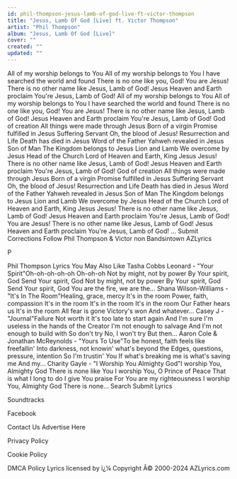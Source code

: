 ```yaml
---
id: phil-thompson-jesus-lamb-of-god-live-ft-victor-thompson
title: "Jesus, Lamb Of God [Live] ft. Victor Thompson"
artist: "Phil Thompson"
album: "Jesus, Lamb Of God [Live]"
cover: ""
created: ""
updated: ""
---
```


All of my worship belongs to You
All of my worship belongs to You
I have searched the world and found
There is no one like you, God!
You are Jesus!
There is no other name like
Jesus, Lamb of God!
Jesus
Heaven and Earth proclaim You're
Jesus, Lamb of God!
All of my worship belongs to You
All of my worship belongs to You
I have searched the world and found
There is no one like you, God!
You are Jesus!
There is no other name like
Jesus, Lamb of God!
Jesus
Heaven and Earth proclaim You're
Jesus, Lamb of God!
God of creation
All things were made through Jesus
Born of a virgin
Promise fulfilled in Jesus
Suffering Servant
Oh, the blood of Jesus!
Resurrection and Life
Death has died in Jesus
Word of the Father
Yahweh revealed in Jesus
Son of Man
The Kingdom belongs to Jesus
Lion and Lamb
We overcome by Jesus
Head of the Church
Lord of Heaven and Earth, King Jesus
Jesus!
There is no other name like
Jesus, Lamb of God!
Jesus
Heaven and Earth proclaim You're
Jesus, Lamb of God!
God of creation
All things were made through Jesus
Born of a virgin
Promise fulfilled in Jesus
Suffering Servant
Oh, the blood of Jesus!
Resurrection and Life
Death has died in Jesus
Word of the Father
Yahweh revealed in Jesus
Son of Man
The Kingdom belongs to Jesus
Lion and Lamb
We overcome by Jesus
Head of the Church
Lord of Heaven and Earth, King Jesus
Jesus!
There is no other name like
Jesus, Lamb of God!
Jesus
Heaven and Earth proclaim You're
Jesus, Lamb of God!
You are Jesus!
There is no other name like
Jesus, Lamb of God!
Jesus
Heaven and Earth proclaim You're
Jesus, Lamb of God!
...
 Submit Corrections
Follow Phil Thompson & Victor non Bandsintown
AZLyrics
 
P
 
Phil Thompson Lyrics
You May Also Like
Tasha Cobbs Leonard - "Your Spirit"Oh-oh-oh-oh-oh Oh-oh-oh Not by might, not by power By Your spirit, God Send Your spirit, God Not by might, not by power By Your spirit, God Send Your spirit, God You are the fire, we are the...
Shana Wilson-Williams - "It's In The Room"Healing, grace, mercy It's in the room Power, faith, compassion It's in the room It's in the room It's in the room Our Father hears us It's in the room All fear is gone Victory's won And whatever...
Casey J - "Journal"Failure Not worth it It's too late to start again And I'm sure I'm useless in the hands of the Creator I'm not enough to salvage And I'm not enough to build with So don't try No, I won't try But then...
Aaron Cole & Jonathan McReynolds - "Yours To Use"To be honest, faith feels like freefallin' Into darkness, not knowin' what's beyond the Edges, questions, pressure, intention So I'm trustin' You If what's breaking me is what's saving me And my...
Charity Gayle - "I Worship You Almighty God"I worship You, Almighty God There is none like You I worship You, O Prince of Peace That is what I long to do I give You praise For You are my righteousness I worship You, Almighty God There is none...
 Search
Submit Lyrics
 
Soundtracks
 
Facebook
 
Contact Us
Advertise Here
 
Privacy Policy
 
Cookie Policy
 
DMCA Policy
Lyrics licensed by ï¿¼
Copyright Â© 2000-2024 AZLyrics.com